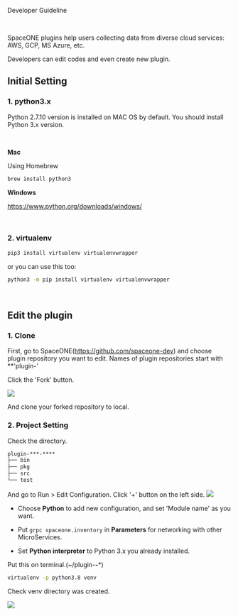 Developer Guideline

<br>

SpaceONE plugins help users collecting data from diverse cloud services: AWS, GCP, MS Azure, etc.

Developers can edit codes and even create new plugin.

## Initial Setting

### 1. python3.x

Python 2.7.10 version is installed on MAC OS by default. You should install Python 3.x version.

<br>

**Mac**

Using Homebrew

```bash
brew install python3
```

**Windows**

https://www.python.org/downloads/windows/

<br>

### 2. virtualenv

```bash
pip3 install virtualenv virtualenvwrapper
```

or you can use this too:

```bash
python3 -m pip install virtualenv virtualenvwrapper
```
<br>

## Edit the plugin

### 1. Clone

First, go to SpaceONE(https://github.com/spaceone-dev) and choose plugin repository you want to edit. Names of plugin repositories start with **'plugin-'

Click the 'Fork' button.

![](https://user-images.githubusercontent.com/41534832/90863701-7d1a5c80-e3ca-11ea-84cd-273254bf6a7b.png)

And clone your forked repository to local.



### 2. Project Setting

Check the directory.
```bash
plugin-***-****
├── bin
├── pkg
├── src
└── test
```

And go to Run > Edit Configuration. Click '+' button on the left side.
![](https://user-images.githubusercontent.com/41534832/90868678-1dc04a80-e3d2-11ea-951e-2c3230414ea6.png)

* Choose **Python** to add new configuration, and set 'Module name' as you want.

* Put `grpc spaceone.inventory` in **Parameters** for networking with other MicroServices.

* Set **Python interpreter** to Python 3.x you already installed.


Put this on terminal.(~/plugin-***-****)
```bash
virtualenv -p python3.8 venv
```

Check venv directory was created.

![](https://user-images.githubusercontent.com/41534832/90869977-f0749c00-e3d3-11ea-9814-934f5e7483c7.png)
